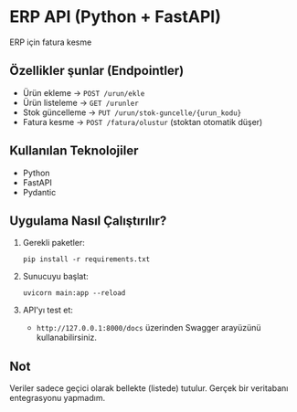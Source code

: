 # ERP API (Python + FastAPI)

ERP için fatura kesme 

## Özellikler şunlar (Endpointler)

-  Ürün ekleme → `POST /urun/ekle`
-  Ürün listeleme → `GET /urunler`
-  Stok güncelleme → `PUT /urun/stok-guncelle/{urun_kodu}`
-  Fatura kesme → `POST /fatura/olustur` (stoktan otomatik düşer)

## Kullanılan Teknolojiler

- Python
- FastAPI
- Pydantic

## Uygulama Nasıl Çalıştırılır?

1. Gerekli paketler:
   ```
   pip install -r requirements.txt
   ```

2. Sunucuyu başlat:
   ```
   uvicorn main:app --reload
   ```

3. API'yı test et:
   - `http://127.0.0.1:8000/docs` üzerinden Swagger arayüzünü kullanabilirsiniz.

## Not

Veriler sadece geçici olarak bellekte (listede) tutulur. Gerçek bir veritabanı entegrasyonu yapmadım.
